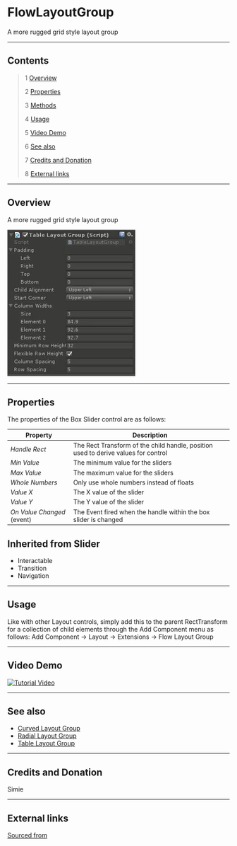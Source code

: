 # FlowLayoutGroup

A more rugged grid style layout group

<!--![](Images/ Game Image.jpg)-->

---------

## Contents

> 1 [Overview](#overview)
>
> 2 [Properties](#properties)
>
> 3 [Methods](#methods)
>
> 4 [Usage](#usage)
>
> 5 [Video Demo](#video-demo)
>
> 6 [See also](#see-also)
>
> 7 [Credits and Donation](#credits-and-donation)
>
> 8 [External links](#external-links)

---------

## Overview

A more rugged grid style layout group

![](Images/TableLayoutGroupInspector.jpg)

---------

## Properties

The properties of the Box Slider control are as follows:

Property | Description
|-|-|
*Handle Rect*|The Rect Transform of the child handle, position used to derive values for control
*Min Value*|The minimum value for the sliders
*Max Value*|The maximum value for the sliders
*Whole Numbers*|Only use whole numbers instead of floats
*Value X*|The X value of the slider
*Value Y*|The Y value of the slider
*On Value Changed* (event) |The Event fired when the handle within the box slider is changed

## Inherited from Slider

* Interactable
* Transition
* Navigation

---------

## Usage

Like with other Layout controls, simply add this to the parent RectTransform for a collection of child elements through the Add Component menu as follows:
Add Component -> Layout -> Extensions -> Flow Layout Group

---------

## Video Demo

[![Tutorial Video](http://img.youtube.com/vi/tMe_3tJTZvc/0.jpg)](http://www.youtube.com/watch?v=tMe_3tJTZvc "Flow Layout Group Tutorial")

---------

## See also

* [Curved Layout Group](/Controls/CurvedLayout.md)
* [Radial Layout Group](/Controls/RadialLayout.md)
* [Table Layout Group](/Controls/TableLayoutGroup.md)

---------

## Credits and Donation

Simie

---------

## External links

[Sourced from](http://forum.unity3d.com/threads/flowlayoutgroup.296709/)
